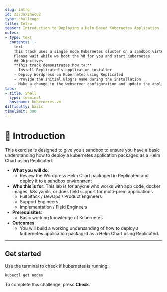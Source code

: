 ```yaml
---
slug: intro
id: z273ux2hwcu2
type: challenge
title: Intro
teaser: Introduction to Deploying a Helm Based Kubernetes Application
notes:
- type: text
  contents: |-
    text
    This track uses a single node Kubernetes cluster on a sandbox virtual machine.
    Please wait while we boot the VM for you and start Kubernetes.
    ## Objectives
    **This track demonstrates how to:**
    - Install Replicated's application installer
    - Deploy Wordpress on Kubernetes using Replicated
    - Provide the Initial Blog's name during the installation
    - Make a change in the webserver configuration and update the application
tabs:
- title: Shell
  type: terminal
  hostname: kubernetes-vm
difficulty: basic
timelimit: 300
---
```


👋 Introduction
===============

This exercise is designed to give you a sandbox to ensure you have a basic understanding how to deploy a kubernetes application packaged as a Helm Chart using Replicated.

* **What you will do**:
  * Review the Wordpress Helm Chart packaged in Replicated and deploy it to a sandbox environment
* **Who this is for**: This lab is for anyone who works with app code, docker images, k8s yamls, or does field support for multi-prem applications
  * Full Stack / DevOps / Product Engineers
  * Support Engineers
  * Implementation / Field Engineers
* **Prerequisites**:
  * Basic working knowledge of Kubernetes
* **Outcomes**:
  * You will build a working understanding of how to deploy a kubernetes application packaged as a Helm Chart using Replicated.

* * *

## Get started
Use the terminal to check if kubernetes is running:

```
kubectl get nodes
```

To complete this challenge, press **Check**.
